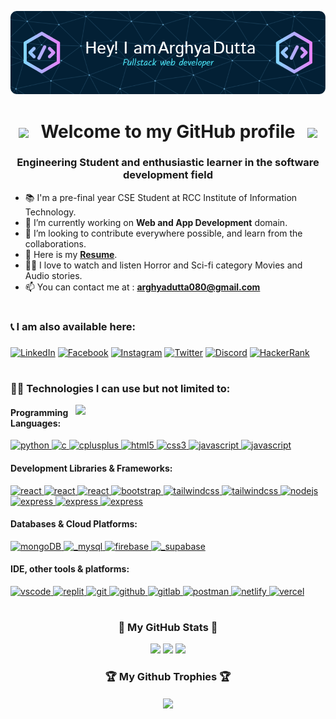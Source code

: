 ![Header](./github-header-image.png)

<h1 align="center"><img src="https://user-images.githubusercontent.com/74038190/213844263-a8897a51-32f4-4b3b-b5c2-e1528b89f6f3.png" width="40" /> &nbsp; Welcome to my GitHub profile &nbsp; <img src="https://user-images.githubusercontent.com/74038190/213844263-a8897a51-32f4-4b3b-b5c2-e1528b89f6f3.png" width="40" /></h1>
<h3 align="center">Engineering Student and enthusiastic learner in the software development field</h3>

<!-- <p align="left"> <img src="https://komarev.com/ghpvc/?username=arghyadutta080&label=Profile%20views&style=for-the-badge" alt="arghyadutta080" /> </p> -->

- 📚 I'm a pre-final year CSE Student at RCC Institute of Information Technology.
- 🌱 I’m currently working on **Web and App Development** domain. 
- 💞️ I’m looking to contribute everywhere possible, and learn from the collaborations.
- 📄 Here is my **[Resume](https://arghyadutta-resume.tiiny.site/)**.
- 🧑‍💻 I love to watch and listen Horror and Sci-fi category Movies and Audio stories.
- 📫 You can contact me at : **arghyadutta080@gmail.com**


# <h3 align="left"> 📞 I am also available here: <h3>
<p align="left">
<a href="https://www.linkedin.com/in/arghya-dutta-623617229" target="blank"><img alt='LinkedIn' src='https://img.shields.io/badge/LinkedIn-100000?style=for-the-badge&logo=LinkedIn&logoColor=white&labelColor=000000&color=0072b1'/></a>  
<a href="https://www.facebook.com/arghya.dutta.9404/" target="blank"><img alt='Facebook' src='https://img.shields.io/badge/Facebook-100000?style=for-the-badge&logo=Facebook&logoColor=white&labelColor=black&color=000080'/></a>
<a href="https://www.instagram.com/_arghya_dutta_/" target="blank"><img alt='Instagram' src='https://img.shields.io/badge/Instagram-100000?style=for-the-badge&logo=Instagram&logoColor=white&labelColor=000000&color=FF009E'/></a>
<a href="https://twitter.com/Arghya_Dutta08" target="blank"><img alt='Twitter' src='https://img.shields.io/badge/Twitter-100000?style=for-the-badge&logo=Twitter&logoColor=white&labelColor=000000&color=33BBFF'/></a>
<a href="discordapp.com/users/dev_dark_knight" target="blank"><img alt='Discord' src='https://img.shields.io/badge/Discord-100000?style=for-the-badge&logo=Discord&logoColor=white&labelColor=black&color=6B00B3'/></a>
<a href="https://www.hackerrank.com/arghyadutta080" target="blank"><img alt='HackerRank' src='https://img.shields.io/badge/hackerrank-100000?style=for-the-badge&logo=hackerrank&logoColor=white&labelColor=000000&color=006600'/></a>
</p>


# <h3 align="left">🧑‍💻 Technologies I can use but not limited to: </h3>
<img align="right" src="https://user-images.githubusercontent.com/74038190/229223263-cf2e4b07-2615-4f87-9c38-e37600f8381a.gif" width="400">
<p align="left">
<h4 align="left">Programming Languages: </h4>
<a href="https://www.python.org" target="_blank" rel="noreferrer"> <img src="https://skillicons.dev/icons?i=python" alt="python" width="37" height="37"/> </a>
<a href="https://www.cprogramming.com/" target="_blank" rel="noreferrer"> <img src="https://skillicons.dev/icons?i=c" alt="c" width="37" height="37"/> </a>
<a href="https://www.cplusplus.com/doc/tutorial/" target="_blank" rel="noreferrer"> <img src="https://skillicons.dev/icons?i=cpp" alt="cplusplus" width="37" height="37"/> </a>
<a href="https://www.w3.org/html/" target="_blank" rel="noreferrer"> <img src="https://skillicons.dev/icons?i=html" alt="html5" width="37" height="=37"/> </a>
<a href="https://www.w3schools.com/css/" target="_blank" rel="noreferrer"> <img src="https://skillicons.dev/icons?i=css" alt="css3" width="37" height="37"/> </a>
<a href="https://developer.mozilla.org/en-US/docs/Web/JavaScript" target="_blank" rel="noreferrer"> <img src="https://skillicons.dev/icons?i=javascript" alt="javascript" width="37" height="37"/> </a>
<a href="https://www.typescriptlang.org/docs/handbook/react.html" target="_blank" rel="noreferrer"> <img src="https://skillicons.dev/icons?i=typescript" alt="javascript" width="37" height="37"/> </a>
<h4 align="left">Development Libraries & Frameworks: </h4>
<a href="https://reactjs.org/" target="_blank" rel="noreferrer"> <img src="https://skillicons.dev/icons?i=react" alt="react" width="37" height="37"/> </a> 
<a href="" target="_blank" rel="noreferrer"> <img src="https://skillicons.dev/icons?i=next" alt="react" width="37" height="37"/> </a> 
<a href="" target="_blank" rel="noreferrer"> <img src="https://skillicons.dev/icons?i=redux" alt="react" width="37" height="37"/> </a> 
<a href="https://getbootstrap.com" target="_blank" rel="noreferrer"> <img src="https://skillicons.dev/icons?i=bootstrap" alt="bootstrap" width="37" height="37"/> </a>
<a href="" target="_blank" rel="noreferrer"> <img src="https://skillicons.dev/icons?i=tailwind" alt="tailwindcss" width="37" height="37"/> </a>
<a href="" target="_blank" rel="noreferrer"> <img src="https://skillicons.dev/icons?i=materialui" alt="tailwindcss" width="37" height="37"/> </a>
<a href="" target="_blank" rel="noreferrer"> <img src="https://skillicons.dev/icons?i=nodejs" alt="nodejs" width="37" height="37"/> </a> 
<a href="" target="_blank" rel="noreferrer"> <img src="https://skillicons.dev/icons?i=express" alt="express" width="37" height="37"/> </a> 
<a href="" target="_blank" rel="noreferrer"> <img src="https://skillicons.dev/icons?i=fastapi" alt="express" width="37" height="37"/> </a> 
<a href="" target="_blank" rel="noreferrer"> <img src="https://skillicons.dev/icons?i=zustand" alt="express" width="37" height="37"/> </a> 

<h4 align="left">Databases & Cloud Platforms: </h4>
<a href="" target="_blank" rel="noreferrer"> <img src="https://skillicons.dev/icons?i=mongodb" alt="mongoDB" width="37" height="37"/> </a> 
<a href="" target="_blank" rel="noreferrer"> <img src="https://skillicons.dev/icons?i=mysql" alt="_mysql" width="37" height="37"/> </a> 
<a href="https://firebase.google.com/" target="_blank" rel="noreferrer"> <img src="https://skillicons.dev/icons?i=firebase" alt="firebase" width="37" height="37"/> </a>
<a href="" target="_blank" rel="noreferrer"> <img src="https://skillicons.dev/icons?i=supabase" alt="_supabase" width="37" height="37"/> </a>


<h4 align="left">IDE, other tools & platforms: </h4>
<a href="https://code.visualstudio.com/" target="_blank" rel="noreferrer"> <img src="https://skillicons.dev/icons?i=vscode" alt="vscode" width="38" height="38"/> </a>
<a href="https://replit.com/" target="_blank" rel="noreferrer"> <img src="https://skillicons.dev/icons?i=replit" alt="replit" width="37" height="37"/> </a>
<a href="https://git-scm.com/" target="_blank" rel="noreferrer"> <img src="https://skillicons.dev/icons?i=git" alt="git" width="37" height="37"/> </a>
<a href="https://github.com/" target="_blank" rel="noreferrer"> <img src="https://skillicons.dev/icons?i=github" alt="github" width="37" height="37"/> </a>
<a href="https://github.com/" target="_blank" rel="noreferrer"> <img src="https://skillicons.dev/icons?i=gitlab" alt="gitlab" width="37" height="37"/> </a>
<a href="https://www.postman.com/" target="_blank" rel="noreferrer"> <img src="https://skillicons.dev/icons?i=postman" alt="postman" width="38" height="38"/> </a>
<a href="https://www.netlify.com/" target="_blank" rel="noreferrer"> <img src="https://skillicons.dev/icons?i=netlify" alt="netlify" width="38" height="38"/> </a> 
<a href="https://vercel.com/dashboard" target="_blank" rel="noreferrer"> <img src="https://skillicons.dev/icons?i=vercel" alt="vercel" width="38" height="39"/> </a> 
</p>


# <h3 align="center">🏅 My GitHub Stats 🏅</h3>
<!--  <div aligh="center">![Profile views](https://gpvc.arturio.dev/arghyadutta080)</div> -->
<div align="center">
<img src="https://github-readme-stats.vercel.app/api/top-langs/?username=arghyadutta080&layout=compact&theme=dark#gh-dark-mode-only">
<img src="https://github-readme-stats.vercel.app/api?username=arghyadutta080&show_icons=true&include_all_commits=true&theme=dark">
<img src="https://github-readme-streak-stats.herokuapp.com/?user=arghyadutta080&theme=dark">
</div>

<div align="center">
<h3 align="center">🏆 My Github Trophies 🏆</h3>
<img align="center" src="https://github-profile-trophy.vercel.app/?username=arghyadutta080&theme=onedark">
</div>


